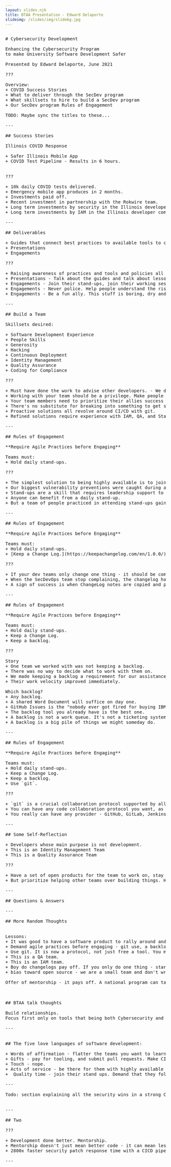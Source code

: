 ```yaml
---
layout: slides.njk
title: BTAA Presentation - Edward Delaporte
slideimg: /slides/img/slidebg.jpg
---
```


<pre>

# Cybersecurity Development

Enhancing the Cybersecurity Program 
to make University Software Development Safer

Presented by Edward Delaporte, June 2021

???

Overview:
+ COVID Success Stories
+ What to deliver through the SecDev program
+ What skillsets to hire to build a SecDev program
+ Our SecDev program Rules of Engagement

TODO: Maybe sync the titles to these...

---

## Success Stories

Illinois COVID Response

+ Safer Illinois Mobile App
+ COVID Test Pipeline - Results in 6 hours.


???

+ 10k daily COVID tests delivered.
+ Emergency mobile app produces in 2 months.
+ Investments paid off.
+ Recent investment in partnership with the Rokwire team.
+ Long term investments by security in the Illinois developer community.
+ Long term investments by IAM in the Illinois developer community.

---

## Deliverables

+ Guides that connect best practices to available tools to campus standards and policies.
+ Presentations
+ Engagements

???

+ Raising awareness of practices and tools and policies all at once.
+ Presentations - Talk about the guides and talk about lessons learned. Tell the story of the journey we're on together.
+ Engagements - Join their stand-ups, join their working sessions, submit pull requests with code changes, share example exploits.
+ Engagements - Never police. Help people understand the risks and make a wise practical choice.
+ Engagements - Be a fun ally. This stuff is boring, dry and scary. It's not actually that hard to become the ally they really want to have in their corner.

---

## Build a Team

Skillsets desired:

+ Software Development Experience
+ People Skills
+ Generosity
+ Hacking
+ Continuous Deployment
+ Identity Management
+ Quality Assurance
+ Coding for Compliance

???

+ Must have done the work to advise other developers. - We don't currently have a junior level position.
+ Working with your team should be a privilege. Make people feel good about it.
+ Your team members need to prioritize their allies success over their own creations. This doesn't come naturally to all developers.
+ There's no substitute for breaking into something to get someone's attention.
+ Proactive solutions all revolve around CI/CD with git.
+ Refined solutions require experience with IAM, QA, and Static Code Analysis.

---

## Rules of Engagement

**Require Agile Practices before Engaging**

Teams must:
+ Hold daily stand-ups.

???

+ The simplest solution to being highly available is to join their daily stand-up.
+ Our biggest vulnerability preventions were caught during a daily stand-up discussion.
+ Stand-ups are a skill that requires leadership support to allow team members to practice and get good.
+ Anyone can benefit from a daily stand-up.
+ But a team of people practiced in attending stand-ups gains exceptional value from adding a security team member.

---

## Rules of Engagement

**Require Agile Practices before Engaging**

Teams must:
+ Hold daily stand-ups.
+ [Keep a Change Log.](https://keepachangelog.com/en/1.0.0/)

???

+ If your dev teams only change one thing - it should be committing to keeping a ChangeLog.
+ When the SecDevOps team stop complaining, the changelog has enough detail.
+ A sign of success is when ChangeLog notes are copied and pasted into formal Change Control.

---

## Rules of Engagement

**Require Agile Practices before Engaging**

Teams must:
+ Hold daily stand-ups.
+ Keep a Change Log.
+ Keep a backlog.

???

Story
+ One team we worked with was not keeping a backlog. 
+ There was no way to decide what to work with them on.
+ We made keeping a backlog a requirement for our assistance.
+ Their work velocity improved immediately.

Which backlog?
+ Any backlog. 
+ A shared Word Document will suffice on day one.
+ GitHub Issues is the "nobody ever got fired for buying IBM" of backlogs. 
+ The backlog tool you already have is the best one.
+ A backlog is not a work queue. It's not a ticketing system.
+ A backlog is a big pile of things we might someday do.

---

## Rules of Engagement

**Require Agile Practices before Engaging**

Teams must:
+ Hold daily stand-ups.
+ Keep a Change Log.
+ Keep a backlog.
+ Use `git`. 

???

+ `git` is a crucial collaboration protocol supported by all modern collaboration tools.
+ You can have any code collaboration protocol you want, as long as you want git.
+ You really can have any provider - GitHub, GitLab, Jenkins, Azure DevOps, AWS CodeDeploy.

---

## Some Self-Reflection 

+ Developers whose main purpose is not development.
+ This is an Identity Management Team
+ This is a Quality Assurance Team

???

+ Have a set of open products for the team to work on, stay sharp and share.
+ But prioritize helping other teams over building things. Hire for the ability to do so.

---

## Questions & Answers

---

## More Random Thoughts 


Lessons:
+ It was good to have a software product to rally around and practice on, but the real product is the program.
+ Demand agile practices before engaging - git use, a backlog, daily stand ups, a change log, etc. Doesn't have to be perfect, but if the team has no respect for their own time, they will be unable to respect your team's time.
+ Use git. It is now a protocol, not just free a tool. You must have support for the leading collaboration protocol to succeed.
+ This is a QA team.
+ This is an IAM team.
+ Boy do changelogs pay off. If you only do one thing - start enforcing changelogs.
+ bias toward open source - we are a small team and don't write much - guideline towards btaa contribution - particularly around IAM and QA.

Offer of mentorship - it pays off. A national program can take much higher swings than a local one. 



## BTAA talk thoughts

Build relationships.
Focus first only on tools that being both Cybersecurity and efficiency wins. There will be time for the Cybersecurity win with efficiency loss later, using the efficiencies you help free up now.

---


## The five love languages of software development:

+ Words of affirmation - flatter the teams you want to learn from. Identify them as bright spots and publicly interview then about how they did it.
+ Gifts - pay for tooling, and submit pull requests. Make CICD the priority - then add static code analysis, code review standards, automated testing, and ChatOps for security gains.
+ Touch - nope.
+ Acts of service - be there for them with highly available expertise. (HA has a staffing cost.)
+  Quality time - join their stand ups. Demand that they follow your (and industry prescribed best practices) for agile. Once they do, join their agile scrum.

---

Todo: section explaining all the security wins in a strong CICD pipeline.


---

## Two

???

+ Development done better. Mentorship.
+ Mentorship doesn't just mean better code - it can mean less code, more of the necessary code, etc.
+ 2800x faster security patch response time with a CICD pipeline and ChatOps in place.

---

</pre>